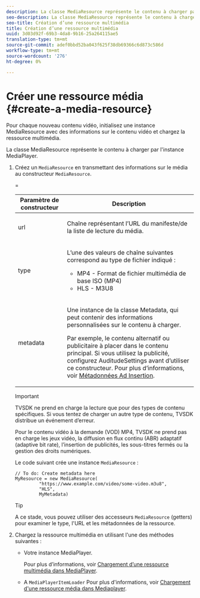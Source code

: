```yaml
---
description: La classe MediaResource représente le contenu à charger par l'instance MediaPlayer.
seo-description: La classe MediaResource représente le contenu à charger par l'instance MediaPlayer.
seo-title: Création d’une ressource multimédia
title: Création d’une ressource multimédia
uuid: 3d03d92f-69b3-4da8-9b16-25a264115ae5
translation-type: tm+mt
source-git-commit: adef0bbd52ba043f625f38db69366c6d873c586d
workflow-type: tm+mt
source-wordcount: '276'
ht-degree: 0%

---
```



# Créer une ressource média {#create-a-media-resource}

Pour chaque nouveau contenu vidéo, initialisez une instance MediaResource avec des informations sur le contenu vidéo et chargez la ressource multimédia.

La classe MediaResource représente le contenu à charger par l&#39;instance MediaPlayer.

1. Créez un `MediaResource` en transmettant des informations sur le média au constructeur `MediaResource`.

   <table id="table_DD0D5D9129D54F73881399B9B4FF546A"> 
    <thead> 
      <tr> 
      <th colname="col1" class="entry"> Paramètre de constructeur </th> 
      <th colname="col2" class="entry"> Description </th> 
      </tr>
    </thead>
    =<tbody> 
      <tr> 
      <td colname="col1"><span class="codeph"> url</span> </td> 
      <td colname="col2"> <p>Chaîne représentant l’URL du manifeste/de la liste de lecture du média. </p> </td> 
      </tr> 
      <tr> 
      <td colname="col1"><span class="codeph"> type</span> </td> 
      <td colname="col2"> <p>L’une des valeurs de chaîne suivantes correspond au type de fichier indiqué : 
        <ul id="ul_7512E90B7B294EF9BFBA2D68DE678CBB"> 
        <li id="li_AA84434E84184A3D909552794B425ABD"><span class="codeph"> MP4</span>  - Format de fichier multimédia de base ISO (MP4) </li> 
        <li id="li_8A2F3752569344B59EE30303A8393488"><span class="codeph"> HLS</span> - M3U8 </li> 
        </ul> </p> </td> 
      </tr> 
      <tr> 
      <td colname="col1"><span class="codeph"> metadata</span> </td> 
      <td colname="col2"> <p>Une instance de la classe <span class="codeph"> Metadata</span>, qui peut contenir des informations personnalisées sur le contenu à charger. </p> <p>Par exemple, le contenu alternatif ou publicitaire à placer dans le contenu principal. Si vous utilisez la publicité, configurez <span class="codeph"> AuditudeSettings</span> avant d’utiliser ce constructeur. Pour plus d’informations, voir <a href="../../../tvsdk-1.4-for-desktop-hls/ad-insertion/ad-insertion-metadata/c-psdk-dhls-1.4-ad-insertion-metadata.md" format="dita" scope="local"> Métadonnées Ad Insertion</a>. </p> </td> 
      </tr> 
    </tbody> 
   </table>

   >[!IMPORTANT]
   >
   >TVSDK ne prend en charge la lecture que pour des types de contenu spécifiques. Si vous tentez de charger un autre type de contenu, TVSDK distribue un événement d’erreur.
   >
   >Pour le contenu vidéo à la demande (VOD) MP4, TVSDK ne prend pas en charge les jeux vidéo, la diffusion en flux continu (ABR) adaptatif (adaptive bit rate), l’insertion de publicités, les sous-titres fermés ou la gestion des droits numériques.

   Le code suivant crée une instance `MediaResource` :

   ```
   // To do: Create metadata here
   MyResource = new MediaResource(
            "https://www.example.com/video/some-video.m3u8", 
            "HLS",
            MyMetadata)
   ```

   >[!TIP]
   >
   >A ce stade, vous pouvez utiliser des accesseurs `MediaResource` (getters) pour examiner le type, l&#39;URL et les métadonnées de la ressource.

1. Chargez la ressource multimédia en utilisant l&#39;une des méthodes suivantes :

   * Votre instance MediaPlayer.

      Pour plus d’informations, voir [Chargement d’une ressource multimédia dans MediaPlayer](../../../tvsdk-1.4-for-desktop-hls/t-psdk-dhls-1.4-configure/c-psdk-dhls-1.4-mediaplayer-initialize-for-video/t-psdk-dhls-1.4-media-resource-load.md).
   * A `MediaPlayerItemLoader` Pour plus d&#39;informations, voir [Chargement d&#39;une ressource média dans Mediaplayer](../../../tvsdk-1.4-for-desktop-hls/t-psdk-dhls-1.4-configure/c-psdk-dhls-1.4-mediaplayer-initialize-for-video/t-psdk-dhls-1.4-media-resource-load.md).

